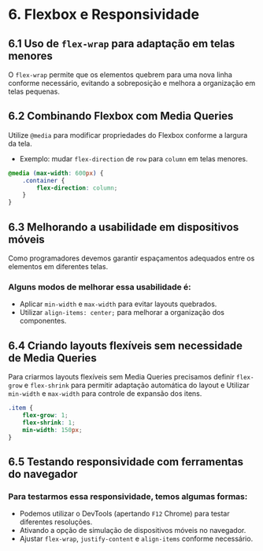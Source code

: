 # **6. Flexbox e Responsividade**

## **6.1 Uso de `flex-wrap` para adaptação em telas menores**
O `flex-wrap` permite que os elementos quebrem para uma nova linha conforme necessário, evitando a sobreposição e melhora a organização em telas pequenas.

## **6.2 Combinando Flexbox com Media Queries**
Utilize `@media` para modificar propriedades do Flexbox conforme a largura da tela.
- Exemplo: mudar `flex-direction` de `row` para `column` em telas menores.
```css
@media (max-width: 600px) {
    .container {
        flex-direction: column;
    }
}
```

## **6.3 Melhorando a usabilidade em dispositivos móveis**
Como programadores devemos garantir espaçamentos adequados entre os elementos em diferentes telas.

### Alguns modos de melhorar essa usabilidade é:
- Aplicar `min-width` e `max-width` para evitar layouts quebrados.
- Utilizar `align-items: center;` para melhorar a organização dos componentes.

## **6.4 Criando layouts flexíveis sem necessidade de Media Queries**
Para criarmos layouts flexíveis sem Media Queries precisamos definir `flex-grow` e `flex-shrink` para permitir adaptação automática do layout e Utilizar `min-width` e `max-width` para controle de expansão dos itens.
```css
.item {
    flex-grow: 1;
    flex-shrink: 1;
    min-width: 150px;
}
```

## **6.5 Testando responsividade com ferramentas do navegador**
### Para testarmos essa responsividade, temos algumas formas:
- Podemos utilizar o DevTools (apertando `F12` Chrome) para testar diferentes resoluções.
- Ativando a opção de simulação de dispositivos móveis no navegador.
- Ajustar `flex-wrap`, `justify-content` e `align-items` conforme necessário.